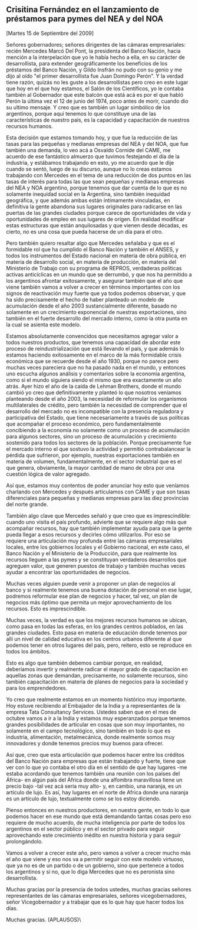Crisitina Fernández en el lanzamiento de préstamos para pymes del NEA y del NOA
-------------------------------------------------------------------------------

[Martes 15 de Septiembre del 2009]

Señores gobernadores; señores dirigentes de las cámaras empresariales:
recién Mercedes Marcó Del Pont, la presidenta del Banco Nación, hacia
mención a la interpelación que yo le había hecho a ella, en su carácter
de desarrollista, para extender geográficamente los beneficios de los
préstamos del Banco Nación, y Gildo Insfrán no pudo con su genio y me
dijo al oído "el primer desarrollista fue Juan Domingo Perón". Y la
verdad tiene razón, quizás no les guste a los desarrollistas pero creo
en este lugar que hoy en el que hoy estamos, el Salón de los
Científicos, yo le contaba también al Gobernador que este balcón que
está acá es por el que habló Perón la última vez el 12 de junio del
1974, poco antes de morir, cuando dio su ultimo mensaje. Y creo que es
también un lugar simbólico de los argentinos, porque aquí tenemos lo que
constituye una de las características de nuestro país, es la capacidad y
capacitación de nuestros recursos humanos.

Esta decisión que estamos tomando hoy, y que fue la reducción de las
tasas para las pequeñas y medianas empresas del NEA y del NOA, que fue
también una demanda, lo veo acá a Osvaldo Cornide del CAME, me acuerdo
de ese fantástico almuerzo que tuvimos festejando el día de la
industria, y estábamos trabajando en esto, yo me acuerdo que le dije
cuando se sentó, luego de su discurso, aunque no lo creas estamos
trabajando con Mercedes en el tema de una reducción de dos puntos en las
tasas de interés para todas las que sean pequeñas y medianas empresas
del NEA y NOA argentino, porque tenemos que dar cuenta de lo que es no
solamente inequidad social en la Argentina, sino también inequidad
geográfica, y que además ambas están íntimamente vinculadas, en
definitiva la gente abandona sus lugares originales para radicarse en
las puertas de las grandes ciudades porque carece de oportunidades de
vida y oportunidades de empleo en sus lugares de origen. En realidad
modificar estas estructuras que están anquilosadas y que vienen desde
décadas, es cierto, no es una cosa que pueda hacerse de un día para el
otro.

Pero también quiero resaltar algo que Mercedes señalaba y que es el
formidable rol que ha cumplido el Banco Nación y también el ANSES, y
todos los instrumentos del Estado nacional en materia de obra pública,
en materia de desarrollo social, en materia de producción, en materia
del Ministerio de Trabajo con su programa de REPROS, verdaderas
políticas activas anticíclicas en un mundo que se derrumbó, y que nos ha
permitido a los argentinos afrontar exitosamente, y asegurar también que
el año que viene también vamos a volver a crecer en términos importantes
con los signos de reactivación muy fuerte que ya todos podemos observar,
y que ha sido precisamente el hecho de haber planteado un modelo de
acumulación desde el año 2003 sustancialmente diferente, basado no
solamente en un crecimiento exponencial de nuestras exportaciones, sino
también en el fuerte desarrollo del mercado interno, como la otra punta
en la cual se asienta este modelo.

Estamos absolutamente convencidos que necesitamos agregar valor a todos
nuestros productos, que tenemos una capacidad de abordar este proceso de
reindustrialización que está llevando el país, y que además lo estamos
haciendo exitosamente en el marco de la más formidable crisis económica
que se recuerde desde el año 1930, porque no parece pero muchas veces
pareciera que no ha pasado nada en el mundo, y entonces uno escucha
algunos análisis y comentarios sobre la economía argentina, como si el
mundo siguiera siendo el mismo que era exactamente un año atrás. Ayer
hizo el año de la caída de Lehman Brothers, donde el mundo cambió yo
creo que definitivamente y planteó lo que nosotros veníamos planteando
desde el año 2003, la necesidad de reformular los organismos
multilaterales de crédito, pero también la necesidad de comprender que
el desarrollo del mercado no es incompatible con la presencia reguladora
y participativa del Estado, que tiene necesariamente a través de sus
políticas que acompañar el proceso económico, pero fundamentalmente
concibiendo a la economía no solamente como un proceso de acumulación
para algunos sectores, sino un proceso de acumulación y crecimiento
sostenido para todos los sectores de la población. Porque precisamente
fue el mercado interno el que sostuvo la actividad y permitió
contrabalancear la pérdida que sufrieron, por ejemplo, nuestras
exportaciones también en materia de volumen, fundamentalmente, en el
sector industrial que es el que genera, obviamente, la mayor cantidad de
mano de obra por una cuestión lógica de valor agregado.

Así que, estamos muy contentos de poder anunciar hoy esto que veníamos
charlando con Mercedes y después articulamos con CAME y que son tasas
diferenciales para pequeñas y medianas empresas para las diez provincias
del norte grande.

También algo clave que Mercedes señaló y que creo que es imprescindible:
cuando uno visita el país profundo, advierte que se requiere algo más
que acompañar recursos, hay que también implementar ayuda para que la
gente pueda llegar a esos recursos y decirles cómo utilizarlos. Por eso
se requiere una articulación muy profunda entre las cámaras
empresariales locales, entre los gobiernos locales y el Gobierno
nacional, en este caso, el Banco Nación y el Ministerio de la
Producción, para que realmente los recursos lleguen a las pymes y se
constituyan verdaderos desarrollos que agreguen valor, que generen
puestos de trabajo y también muchas veces ayudar a encontrar las
oportunidades de negocios.

Muchas veces alguien puede venir a proponer un plan de negocios al banco
y si realmente tenemos una buena dotación de personal en ese lugar,
podremos reformular ese plan de negocios y hacer, tal vez, un plan de
negocios más óptimo que permita un mejor aprovechamiento de los
recursos. Esto es imprescindible.

Muchas veces, la verdad es que los mejores recursos humanos se ubican,
como pasa en todas las esferas, en los grandes centros poblados, en las
grandes ciudades. Esto pasa en materia de educación donde tenemos por
allí un nivel de calidad educativa en los centros urbanos diferente al
que podemos tener en otros lugares del país, pero, reitero, esto se
reproduce en todos los ámbitos.

Esto es algo que también debemos cambiar porque, en realidad, deberíamos
invertir y realmente radicar el mayor grado de capacitación en aquellas
zonas que demandan, precisamente, no solamente recursos, sino también
capacitación en materia de planes de negocios para la sociedad y para
los emprendedores.

Yo creo que realmente estamos en un momento histórico muy importante.
Hoy estuve recibiendo al Embajador de la India y a representantes de la
empresa Tata Consultancy Services. Ustedes saben que en el mes de
octubre vamos a ir a la India y estamos muy esperanzados porque tenemos
grandes posibilidades de articular en cosas que son muy importantes, no
solamente en el campo tecnológico, sino también en todo lo que es
industria, alimentación, metalmecánica, donde realmente somos muy
innovadores y donde tenemos precios muy buenos para ofrecer.

Así que, creo que esta articulación que podemos hacer entre los créditos
del Banco Nación para empresas que están trabajando y fuerte, tiene que
ver con lo que yo contaba el otro día en el sentido de que hay
lugares -me estaba acordando que tenemos también una reunión con los
países del África- en algún país del África donde una alfombra
maravillosa tiene un precio bajo -tal vez acá sería muy alto- y, en
cambio, una naranja, es un artículo de lujo. Es así, hay lugares en el
norte de Africa donde una naranja es un artículo de lujo, textualmente
como se los estoy diciendo.

Pienso entonces en nuestros productores, en nuestra gente, en todo lo
que podemos hacer en ese mundo que está demandando tantas cosas pero eso
requiere de mucho acuerdo, de mucha inteligencia por parte de todos los
argentinos en el sector público y en el sector privado para seguir
aprovechando este crecimiento inédito en nuestra historia y para seguir
prolongándolo.

Vamos a volver a crecer este año, pero vamos a volver a crecer mucho más
el año que viene y eso nos va a permitir seguir con este modelo
virtuoso, que ya no es de un partido o de un gobierno, sino que
pertenece a todos los argentinos y si no, que lo diga Mercedes que no es
peronista sino desarrollista.

Muchas gracias por la presencia de todos ustedes, muchas gracias señores
representantes de las cámaras empresariales, señores vicegobernadores,
señor Vicegobernador y a trabajar que es lo que hay que hacer todos los
días.

Muchas gracias. (APLAUSOS)\

 
